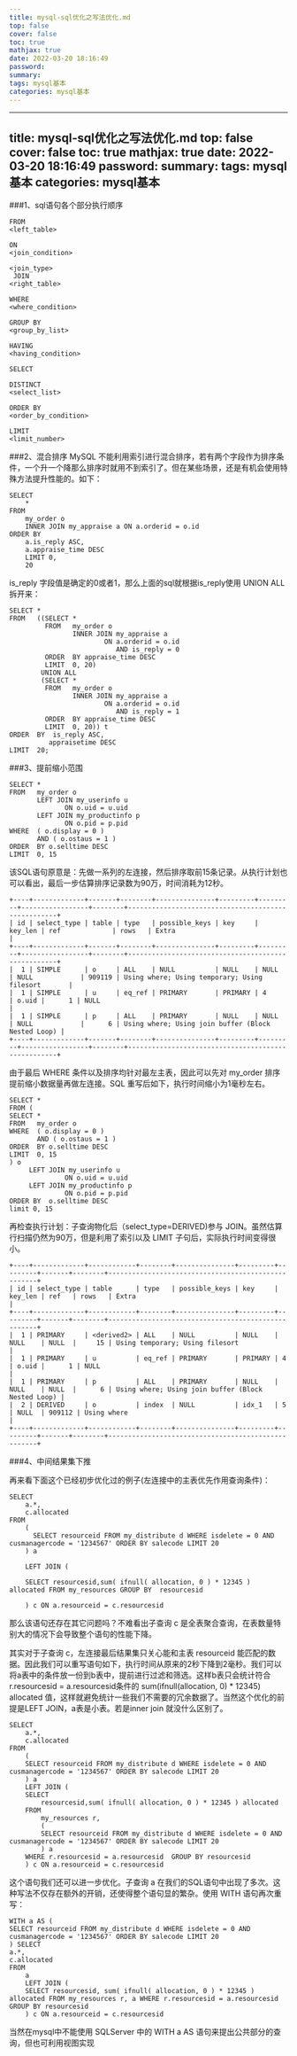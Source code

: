```yaml
---
title: mysql-sql优化之写法优化.md
top: false
cover: false
toc: true
mathjax: true
date: 2022-03-20 18:16:49
password:
summary:
tags: mysql基本
categories: mysql基本
---
```

---
title: mysql-sql优化之写法优化.md
top: false
cover: false
toc: true
mathjax: true
date: 2022-03-20 18:16:49
password:
summary:
tags: mysql基本
categories: mysql基本
---
###1、sql语句各个部分执行顺序
~~~
FROM
<left_table>

ON
<join_condition>

<join_type>
 JOIN
<right_table>

WHERE
<where_condition>

GROUP BY
<group_by_list>

HAVING
<having_condition>

SELECT

DISTINCT
<select_list>

ORDER BY
<order_by_condition>

LIMIT
<limit_number>
~~~


###2、混合排序
MySQL 不能利用索引进行混合排序，若有两个字段作为排序条件，一个升一个降那么排序时就用不到索引了。但在某些场景，还是有机会使用特殊方法提升性能的。如下：
~~~
SELECT
	* 
FROM
	my_order o
	INNER JOIN my_appraise a ON a.orderid = o.id 
ORDER BY
	a.is_reply ASC,
	a.appraise_time DESC 
	LIMIT 0,
	20
~~~

is_reply 字段值是确定的0或者1，那么上面的sql就根据is_reply使用 UNION ALL 拆开来：

~~~
SELECT *
FROM   ((SELECT *
         FROM   my_order o
                INNER JOIN my_appraise a
                        ON a.orderid = o.id
                           AND is_reply = 0
         ORDER  BY appraise_time DESC
         LIMIT  0, 20)
        UNION ALL
        (SELECT *
         FROM   my_order o
                INNER JOIN my_appraise a
                        ON a.orderid = o.id
                           AND is_reply = 1
         ORDER  BY appraise_time DESC
         LIMIT  0, 20)) t
ORDER  BY  is_reply ASC,
          appraisetime DESC
LIMIT  20;

~~~

###3、提前缩小范围
~~~
SELECT *
FROM   my_order o
       LEFT JOIN my_userinfo u
              ON o.uid = u.uid
       LEFT JOIN my_productinfo p
              ON o.pid = p.pid
WHERE  ( o.display = 0 )
       AND ( o.ostaus = 1 )
ORDER  BY o.selltime DESC
LIMIT  0, 15
~~~



该SQL语句原意是：先做一系列的左连接，然后排序取前15条记录。从执行计划也可以看出，最后一步估算排序记录数为90万，时间消耗为12秒。
~~~
+----+-------------+-------+--------+---------------+---------+---------+-----------------+--------+----------------------------------------------------+
| id | select_type | table | type   | possible_keys | key     | key_len | ref             | rows   | Extra                                              |
+----+-------------+-------+--------+---------------+---------+---------+-----------------+--------+----------------------------------------------------+
|  1 | SIMPLE      | o     | ALL    | NULL          | NULL    | NULL    | NULL            | 909119 | Using where; Using temporary; Using filesort       |
|  1 | SIMPLE      | u     | eq_ref | PRIMARY       | PRIMARY | 4       | o.uid |      1 | NULL                                               |
|  1 | SIMPLE      | p     | ALL    | PRIMARY       | NULL    | NULL    | NULL            |      6 | Using where; Using join buffer (Block Nested Loop) |
+----+-------------+-------+--------+---------------+---------+---------+-----------------+--------+----------------------------------------------------+
~~~
由于最后 WHERE 条件以及排序均针对最左主表，因此可以先对 my_order 排序提前缩小数据量再做左连接。SQL 重写后如下，执行时间缩小为1毫秒左右。


~~~
SELECT *
FROM (
SELECT *
FROM   my_order o
WHERE  ( o.display = 0 )
       AND ( o.ostaus = 1 )
ORDER  BY o.selltime DESC
LIMIT  0, 15
) o
     LEFT JOIN my_userinfo u
              ON o.uid = u.uid
     LEFT JOIN my_productinfo p
              ON o.pid = p.pid
ORDER BY  o.selltime DESC
limit 0, 15

~~~

再检查执行计划：子查询物化后（select_type=DERIVED)参与 JOIN。虽然估算行扫描仍然为90万，但是利用了索引以及 LIMIT 子句后，实际执行时间变得很小。
~~~
+----+-------------+------------+--------+---------------+---------+---------+-------+--------+----------------------------------------------------+
| id | select_type | table      | type   | possible_keys | key     | key_len | ref   | rows   | Extra                                              |
+----+-------------+------------+--------+---------------+---------+---------+-------+--------+----------------------------------------------------+
|  1 | PRIMARY     | <derived2> | ALL    | NULL          | NULL    | NULL    | NULL  |     15 | Using temporary; Using filesort                    |
|  1 | PRIMARY     | u          | eq_ref | PRIMARY       | PRIMARY | 4       | o.uid |      1 | NULL                                               |
|  1 | PRIMARY     | p          | ALL    | PRIMARY       | NULL    | NULL    | NULL  |      6 | Using where; Using join buffer (Block Nested Loop) |
|  2 | DERIVED     | o          | index  | NULL          | idx_1   | 5       | NULL  | 909112 | Using where                                        |
+----+-------------+------------+--------+---------------+---------+---------+-------+--------+----------------------------------------------------+

~~~


###4、中间结果集下推

再来看下面这个已经初步优化过的例子(左连接中的主表优先作用查询条件)：
~~~
SELECT
	a.*,
	c.allocated 
FROM
	( 
	  SELECT resourceid FROM my_distribute d WHERE isdelete = 0 AND cusmanagercode = '1234567' ORDER BY salecode LIMIT 20 
	) a
	
	LEFT JOIN (
	
	SELECT resourcesid,sum( ifnull( allocation, 0 ) * 12345 ) allocated FROM my_resources GROUP BY  resourcesid 
	
	) c ON a.resourceid = c.resourcesid
~~~
那么该语句还存在其它问题吗？不难看出子查询 c 是全表聚合查询，在表数量特别大的情况下会导致整个语句的性能下降。


其实对于子查询 c，左连接最后结果集只关心能和主表 resourceid 能匹配的数据。因此我们可以重写语句如下，执行时间从原来的2秒下降到2毫秒。我们可以将a表中的条件放一份到b表中，提前进行过滤和筛选。这样b表只会统计符合r.resourcesid = a.resourcesid条件的 sum(ifnull(allocation, 0) * 12345) allocated 值，这样就避免统计一些我们不需要的冗余数据了。当然这个优化的前提是LEFT JOIN，a表是小表。若是inner join 就没什么区别了。

~~~
SELECT
	a.*,
	c.allocated 
FROM
	( 
	SELECT resourceid FROM my_distribute d WHERE isdelete = 0 AND cusmanagercode = '1234567' ORDER BY salecode LIMIT 20 
	) a
	LEFT JOIN (
	SELECT
		resourcesid,sum( ifnull( allocation, 0 ) * 12345 ) allocated 
	FROM
		my_resources r,
		( 
		SELECT resourceid FROM my_distribute d WHERE isdelete = 0 AND cusmanagercode = '1234567' ORDER BY salecode LIMIT 20 
		) a 
	WHERE r.resourcesid = a.resourcesid  GROUP BY resourcesid 
	) c ON a.resourceid = c.resourcesid
~~~
这个语句我们还可以进一步优化。子查询 a 在我们的SQL语句中出现了多次。这种写法不仅存在额外的开销，还使得整个语句显的繁杂。使用 WITH 语句再次重写：
~~~
WITH a AS ( 
SELECT resourceid FROM my_distribute d WHERE isdelete = 0 AND cusmanagercode = '1234567' ORDER BY salecode LIMIT 20 
) SELECT
a.*,
c.allocated 
FROM
	a
	LEFT JOIN (
	SELECT resourcesid, sum( ifnull( allocation, 0 ) * 12345 ) allocated FROM my_resources r, a WHERE r.resourcesid = a.resourcesid GROUP BY resourcesid 
	) c ON a.resourceid = c.resourcesid
~~~


当然在mysql中不能使用 SQLServer 中的 WITH a AS 语句来提出公共部分的查询，但也可利用视图实现

